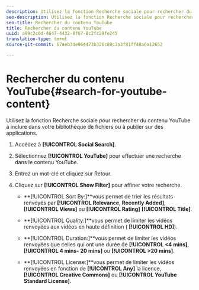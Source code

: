 ```yaml
---
description: Utilisez la fonction Recherche sociale pour rechercher du contenu YouTube à inclure dans votre bibliothèque de fichiers ou à publier sur des applications.
seo-description: Utilisez la fonction Recherche sociale pour rechercher du contenu YouTube à inclure dans votre bibliothèque de fichiers ou à publier sur des applications.
seo-title: Rechercher du contenu YouTube
title: Rechercher du contenu YouTube
uuid: a99c2c0d-4647-4432-8f67-8c2fc29fe245
translation-type: tm+mt
source-git-commit: 67aeb3de964473b326c88c3a3f81ff48a6a12652

---
```



# Rechercher du contenu YouTube{#search-for-youtube-content}

Utilisez la fonction Recherche sociale pour rechercher du contenu YouTube à inclure dans votre bibliothèque de fichiers ou à publier sur des applications.

1. Accédez à **[!UICONTROL Social Search]**.
1. Sélectionnez **[!UICONTROL YouTube]** pour effectuer une recherche dans le contenu YouTube.
1. Entrez un mot-clé et cliquez sur Retour.
1. Cliquez sur **[!UICONTROL Show Filter]** pour affiner votre recherche.

   * **[!UICONTROL Sort By:]**vous permet de trier les résultats renvoyés par **[!UICONTROL Relevance, Recently Added]**, **[!UICONTROL Views]** ou **[!UICONTROL Rating]** **[!UICONTROL Title]**.

   * **[!UICONTROL Quality:]**vous permet de limiter les vidéos renvoyées aux vidéos en haute définition ( **[!UICONTROL HD]**).

   * **[!UICONTROL Duration:]**vous permet de limiter les vidéos renvoyées que celles qui ont une durée de **[!UICONTROL <4 mins]**, **[!UICONTROL 4 mins- 20 mins]** ou **[!UICONTROL >20 mins]**.

   * **[!UICONTROL License:]**vous permet de limiter les vidéos renvoyées en fonction de **[!UICONTROL Any]** la licence, **[!UICONTROL Creative Commons]** ou **[!UICONTROL YouTube Standard License]**.

